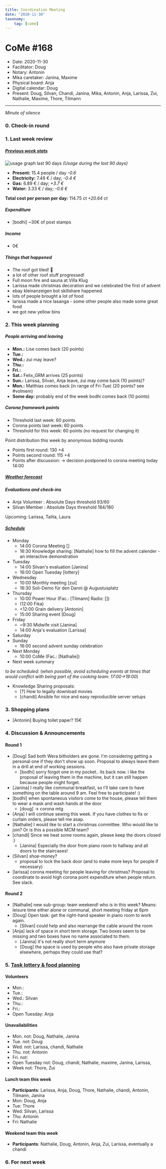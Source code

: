 ```yaml
---
title: Coordination Meeting
date: "2020-11-30"
taxonomy:
    tag: [come]
---
```


<!-- CoMe facilitation advice and requirements: https://gitlab.com/kanthaus/kanthaus-governance/-/blob/master/documents/coordinationMeeting/coMeFacilitationAdvice.md -->

# CoMe #168

- Date: 2020-11-30
- Facilitator: Doug
- Notary: Antonin
- Mika caretaker: Janina, Maxime
- Physical board: Anja
- Digital calendar: Doug <!-- you can leave me in! -->
- Present: Doug, Silvan, Chandi, Janina, Mika, Antonin, Anja, Larissa, Zui, Nathalie, Maxime, Thore, Tilmann

----

_Minute of silence_

### 0. Check-in round

### 1. Last week review
##### [Previous week stats](https://cloud.kanthaus.online/apps/files/?dir=/kanthaus-public/resourcesUsed&fileid=146410)

![usage graph last 90 days](https://codi.kanthaus.online/uploads/upload_1132b45db2b0979cacea5f62a9c07b2f.png "Usage during the last 90 days")
*(Usage during the last 90 days)*

- **Present:** 15.4 people / day _-0.6_
- **Electricity:** 7.48 € / day; _-0.4 €_
- **Gas:** 6.89 € / day; _+3.7 €_
- **Water:** 3.33 € / day; _-0.6 €_

**Total cost per person per day:** 114.75 ct _+20.64 ct_


##### Expenditure
- [bodhi] ~30€ of post stamps

##### Income
- 0€

##### Things that happened
- The roof got tiled! :tada:
- a lot of other roof stuff progressed!
- Full moon fire and sauna at Villa Klug
- Larissa made christmas decoration and we celebrated the first of advent
- ebay kleinanzeigen bot skillshare happened
- lots of people brought a lot of food
- larissa made a nice lasanga - some other people also made some great food
- we got new yellow bins


### 2. This week planning

##### People arriving and leaving
- **Mon.:** Lise comes back (20 points)
- **Tue.:** 
- **Wed.:** zui may leave?
- **Thu.:** 
- **Fri.:** 
- **Sat.:** Felix_GRM arrives (25 points)
- **Sun.:** Larissa, Silvan, Anja leave, zui may come back (10 points)?
- **Mon.:** Matthias comes back (in range of Fri-Tue) (20 points? see #volmem)
- **Some day:** probably end of the week bodhi comes back (10 points)

##### Corona framework points
- Threshold last week: 60 points
- Corona points last week: 60 points
- Threshold for this week: 60 points (no request for changing it)

Point distribution this week by anonymous bidding rounds
- Points first round: 130 +4
- Points second round: 115 +4
- Points after discussion: -> decision postponed to corona meeting today 14:00

##### [Weather forecast](https://www.meteoblue.com/en/weather/week/wurzen_germany_2805597?day=3)

##### Evaluations and check-ins
- Anja Volunteer : Absolute Days threshold 93/60
- Silvan Member : Absolute Days threshold 184/180

Upcoming: Larissa, Talita, Laura

##### [Schedule](https://cloud.kanthaus.online/apps/calendar/)
<!-- Ja&Ti's availability due to Mika care as of 2020-10-04: ~12:00-15:30 -->
- Monday
  - 14:00 Corona Meeting []
  - 16:30 Knowledge sharing: [Nathalie] how to fill the advent calender - an interactive demonstration
- Tuesday
  - 14:00 Silvan's evaluation [Janina]
  - 16:00 Open Tuesday [lottery]
- Wednesday
  - 10:00 Monthly meeting [zui]
  - 16:30 Soli-Demo für den Danni @ Augustusplatz
- Thursday 
  - 10:00 Power Hour (Fac.: [Tilmann] Radio: [])
  - (12:00 Fika)
  - <12:00 Grain delivery [Antonin]
  - 15:00 Sharing event [Doug]
- Friday
  - ~9:30 Midwife visit [Janina]
  - 14:00 Anja's evaluation [Larissa]
- Saturday
- Sunday
  - 16:00 second advent sunday celebration
- Next Monday
  - 10:00 CoMe (Fac.: [Nathalie])
- Next week summary

_to be scheduled:_
(*when possible, avoid scheduling events at times that would conflict with being part of the cooking team: 17:00->19:00*)
 
- Knowledge Sharing proposals:
  * [?] How to legally download movies
  * [chandi] Ansible for nice and easy reproducible server setups

### 3. Shopping plans
- [Antonin] Buying toilet paper? 15€

### 4. Discussion & Announcements
#### Round 1
- [Doug] Sad both Wera bitholders are gone. I'm considering getting a personal one if they don't show up soon. Proposal to always leave them in a drill at end of working sessions.
  - [bodhi] sorry forgot one in my pocket.. its back now. i like the proposal of leaving them in the machine, but it can still happen because people might forget.
- [Janina] I really like communal breakfast, so I'll take care to have something on the table around 9 am. Feel free to participate! :)
- [bodhi] when spontaneous visitors come to the house, please tell them to wear a mask and wash hands at the door
  - [doug] -> corona mtg
- [Anja] I will continue sewing this week. If you have clothes to fix or curtain orders, please tell me asap.
- [Nathalie] I would like to start a christmas committee. Who would like to join? Or is this a possible MCM team?
- [chandi] Since we heat some rooms again, please keep the doors closed :)
  - [Janina] Especially the door from piano room to hallway and all doors to the staircases!
- [Silvan] shoe-money?
  - proposal to lock the back door (and to make more keys for people if necessary)
- [larissa] corona meeting for people leaving for christmas? Proposal to coordinate to avoid high corona point expenditure when people return. See slack.

#### Round 2
- [Nathalie] new sub-group: team weekend! who is in this week? Means: leisure time either alone or communal, short meeting friday at 6pm
- [Doug] Open task: get the right-hand speaker in piano room to work again.
  - [Silvan] could help and also rearrange the cable around the room
- [Anja] lack of space in short term storage. Two boxes seem to be missing and two boxes have no name associated to them.
  - [Janina] it's not really short term anymore
  - [Doug] the space is used by people who also have private storage elsewhere, perhaps they could use that?

### 5. [Task lottery & food planning](https://kanthaus.gitlab.io/dinner-lottery/)

#### Volunteers
- Mon.: 
- Tue.: 
- Wed.: Silvan
- Thu.:
- Fri.: 
- Open Tuesday: Anja

#### Unavailabilities
- Mon. not: Doug, Nathalie, Janina
- Tue. not: Doug
- Wed. not: Larissa, chandi, Nathalie
- Thu. not: Antonin
- Fri. not: 
- Open Tuesday not: Doug, chandi, Nathalie, maxime, Janina, Larissa,
- Week not: Thore, Zui

#### Lunch team this week
- **Participants**: Larissa, Anja, Doug, Thore, Nathalie, chandi, Antonin, Tilmann, Janina
- Mon: Doug, Anja
- Tue: Thore
- Wed: Silvan, Larissa
- Thu: Antonin
- Fri: Nathalie

#### Weekend team this week
- **Participants**: Nathalie, Doug, Antonin, Anja, Zui, Larissa, eventually a chandi

### 6. For next week
